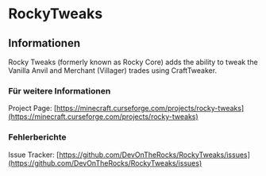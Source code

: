 # RockyTweaks

## Informationen

Rocky Tweaks (formerly known as Rocky Core) adds the ability to tweak the Vanilla Anvil and Merchant (Villager) trades using CraftTweaker.

### Für weitere Informationen

Project Page: [https://minecraft.curseforge.com/projects/rocky-tweaks](https://minecraft.curseforge.com/projects/rocky-tweaks)

### Fehlerberichte

Issue Tracker: [https://github.com/DevOnTheRocks/RockyTweaks/issues](https://github.com/DevOnTheRocks/RockyTweaks/issues)
